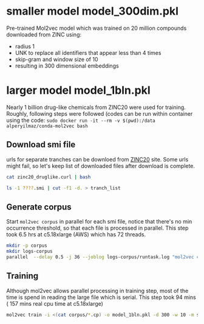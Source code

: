 # smaller model model_300dim.pkl

Pre-trained Mol2vec model which was trained on 20 million compounds downloaded from ZINC using:

* radius 1
* UNK to replace all identifiers that appear less than 4 times
* skip-gram and window size of 10
* resulting in 300 dimensional embeddings

# larger model model_1bln.pkl

Nearly 1 billion drug-like chemicals from ZINC20 were used for training. Roughly, following steps were followed (codes can be run within container using the code: `sudo docker run -it --rm -v $(pwd):/data alperyilmaz/conda-mol2vec bash`

## Download smi file

urls for separate tranches can be downloed from [ZINC20](http://zinc20.docking.org/tranches/home) site. Some urls might fail, so let's keep list of downloaded files after download is complete.

```bash
cat zinc20_druglike.curl | bash

ls -1 ????.smi | cut -f1 -d. > tranch_list
```

## Generate corpus

Start `mol2vec corpus` in parallel for each smi file, notice that there's no min occurrence threshold, so that each file is processed in parallel. This step took 6.5 hrs at c5.18xlarge (AWS) which has 72 threads.

```bash
mkdir -p corpus
mkdir logs-corpus
parallel  --delay 0.5 -j 36 --joblog logs-corpus/runtask.log "mol2vec corpus -i {}.smi -o corpus/{}.cp -r 1 -j 2 &> logs-corpus/{}_.log" :::: tranch_list   
```

## Training

Although mol2vec allows parallel processing in training step, most of the time is spend in reading the large file which is serial. This step took 94 mins ( 157 mins real cpu time at c5.18xlarge)

```bash
mol2vec train -i <(cat corpus/*.cp) -o model_1bln.pkl -d 300 -w 10 -m skip-gram --threshold 3 -j 72
```

